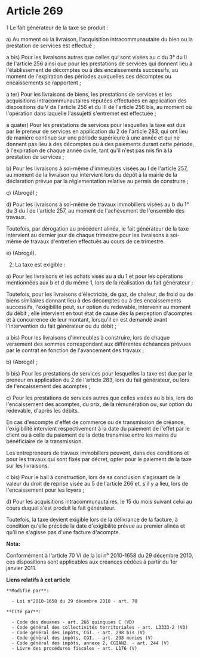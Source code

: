 # Article 269

1 Le fait générateur de la taxe se produit :

a) Au moment où la livraison, l'acquisition intracommunautaire du bien ou la prestation de services est effectué ;

a bis) Pour les livraisons autres que celles qui sont visées au c du 3° du II de l'article 256 ainsi que pour les prestations
de services qui donnent lieu à l'établissement de décomptes ou à des encaissements successifs, au moment de l'expiration des
périodes auxquelles ces décomptes ou encaissements se rapportent ;

a ter) Pour les livraisons de biens, les prestations de services et les acquisitions intracommunautaires réputées effectuées
en application des dispositions du V de l'article 256 et du III de l'article 256 bis, au moment où l'opération dans laquelle
l'assujetti s'entremet est effectuée ;

a quater) Pour les prestations de services pour lesquelles la taxe est due par le preneur de services en application du 2 de
l'article 283, qui ont lieu de manière continue sur une période supérieure à une année et qui ne donnent pas lieu à des
décomptes ou à des paiements durant cette période, à l'expiration de chaque année civile, tant qu'il n'est pas mis fin à la
prestation de services ;

b) Pour les livraisons à soi-même d'immeubles visées au I de l'article 257, au moment de la livraison qui intervient lors du
dépôt à la mairie de la déclaration prévue par la réglementation relative au permis de construire ;

c) (Abrogé) ;

d) Pour les livraisons à soi-même de travaux immobiliers visées au b du 1° du 3 du I de l'article 257, au moment de
l'achèvement de l'ensemble des travaux. 

Toutefois, par dérogation au précédent alinéa, le fait générateur de la taxe intervient au dernier jour de chaque trimestre
pour les livraisons à soi-même de travaux d'entretien effectués au cours de ce trimestre.

e) (Abrogé).

2. La taxe est exigible :

a) Pour les livraisons et les achats visés au a du 1 et pour les opérations mentionnées aux b et d du même 1, lors de la
réalisation du fait générateur ;

Toutefois, pour les livraisons d'électricité, de gaz, de chaleur, de froid ou de biens similaires donnant lieu à des
décomptes ou à des encaissements successifs, l'exigibilité peut, sur option du redevable, intervenir au moment du débit ;
elle intervient en tout état de cause dès la perception d'acomptes et à concurrence de leur montant, lorsqu'il en est demandé
avant l'intervention du fait générateur ou du débit ;

a bis) Pour les livraisons d'immeubles à construire, lors de chaque versement des sommes correspondant aux différentes
échéances prévues par le contrat en fonction de l'avancement des travaux ;

b) (Abrogé) ;

b bis) Pour les prestations de services pour lesquelles la taxe est due par le preneur en application du 2 de l'article 283,
lors du fait générateur, ou lors de l'encaissement des acomptes ; 

c) Pour les prestations de services autres que celles visées au b bis, lors de l'encaissement des acomptes, du prix, de la
rémunération ou, sur option du redevable, d'après les débits.

En cas d'escompte d'effet de commerce ou de transmission de créance,  l'exigibilité intervient respectivement à la date du
paiement de l'effet par le  client ou à celle du paiement de la dette transmise entre les mains du  bénéficiaire de la
transmission. 

Les entrepreneurs de travaux immobiliers peuvent, dans des conditions et pour les travaux qui sont fixés par décret, opter
pour le paiement de la taxe sur les livraisons.

c bis) Pour le bail à construction, lors de sa conclusion s'agissant de la valeur du droit de reprise visée au 5 de l'article
266 et, s'il y a lieu, lors de l'encaissement pour les loyers ;

d) Pour les acquisitions intracommunautaires, le 15 du mois suivant celui au cours duquel s'est produit le fait générateur.

Toutefois, la taxe devient exigible lors de la délivrance de la facture, à condition qu'elle précède la date d'exigibilité
prévue au premier alinéa et qu'il ne s'agisse pas d'une facture d'acompte.

**Nota:**

Conformément à l'article 70 VI de la loi n° 2010-1658 du 29 décembre 2010, ces dispositions sont applicables aux créances
cédées à partir du 1er janvier 2011.

**Liens relatifs à cet article**

	**Modifié par**:

	  - Loi n°2010-1658 du 29 décembre 2010 - art. 70

	**Cité par**:

	  - Code des douanes - art. 266 quinquies C (VD)
	  - Code général des collectivités territoriales - art. L3333-2 (VD)
	  - Code général des impôts, CGI. - art. 298 bis (V)
	  - Code général des impôts, CGI. - art. 298 nonies (V)
	  - Code général des impôts, annexe 2, CGIAN2. - art. 244 (V)
	  - Livre des procédures fiscales - art. L176 (V)
